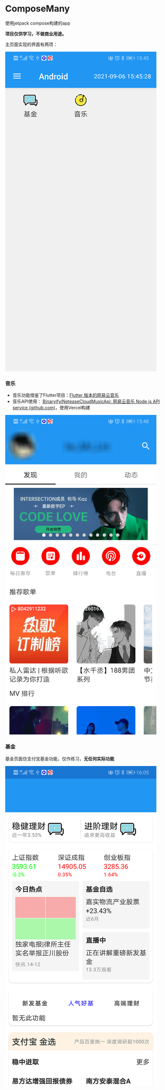 # ComposeMany
使用jetpack compose构建的app

**项目仅供学习，不做商业用途。**



主页面实现的界面有两项：

![main](https://github.com/Mr-lin930819/ComposeMany/blob/0f5ac3f8cbf3ab24882ec24b5bdf1aabc7c6f2fd/screenshots/main.png)

### 音乐

- 音乐功能借鉴了Flutter项目：[Flutter 版本的网易云音乐 ](https://github.com/fluttercandies/NeteaseCloudMusic)
- 音乐API使用： [Binaryify/NeteaseCloudMusicApi: 网易云音乐 Node.js API service (github.com)](https://github.com/Binaryify/NeteaseCloudMusicApi)，使用Vercel构建

![music_main](https://github.com/Mr-lin930819/ComposeMany/blob/0f5ac3f8cbf3ab24882ec24b5bdf1aabc7c6f2fd/screenshots/music_main.png)



### 基金

基金页面仿支付宝基金功能，仅作练习，**无任何实际功能**

![fund_main](https://github.com/Mr-lin930819/ComposeMany/blob/0f5ac3f8cbf3ab24882ec24b5bdf1aabc7c6f2fd/screenshots/fund_main.png)



